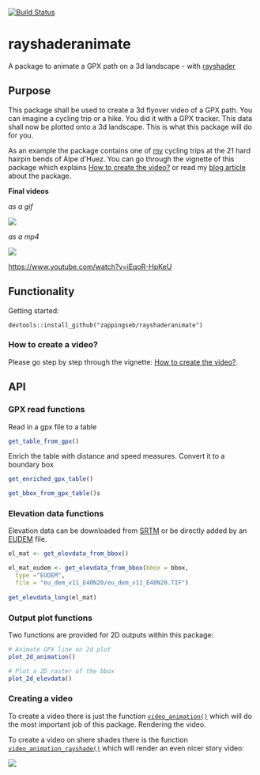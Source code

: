 [![Build Status](https://travis-ci.org/zappingseb/rayshaderanimate.svg?branch=master)](https://travis-ci.org/zappingseb/rayshaderanimate)

# rayshaderanimate

A package to animate a GPX path on a 3d landscape - with [rayshader](http://rayshader.com)

## Purpose

This package shall be used to create a 3d flyover video of a GPX path. You can imagine
a cycling trip or a hike. You did it with a GPX tracker. This data shall now be plotted
onto a 3d landscape. This is what this package will do for you.

As an example the package contains one of [my](https://github.com/zappingseb) cycling
trips at the 21 hard hairpin bends of Alpe d'Huez. You can go through the vignette
of this package which explains [How to create the video?](https://zappingseb.github.io/rayshaderanimate/articles/create_video.html) or
read my [blog article](https://mail-wolf.de/?p=4439) about the package.

**Final videos**

*as a gif*

![](https://github.com/zappingseb/rayshaderanimate/raw/master/inst/video.gif)


*as a mp4*

[![](https://github.com/zappingseb/rayshaderanimate/raw/master/inst/youtube.png)](https://www.youtube.com/watch?v=iEqoR-HpKeU)

https://www.youtube.com/watch?v=iEqoR-HpKeU

## Functionality

Getting started:

```
devtools::install_github("zappingseb/rayshaderanimate")
```

### How to create a video?

Please go step by step through the vignette: [How to create the video?](https://zappingseb.github.io/rayshaderanimate/articles/create_video.html).

## API

### GPX read functions

Read in a gpx file to a table

```r
get_table_from_gpx()
```

Enrich the table with distance and speed measures. Convert it to a boundary box

```r
get_enriched_gpx_table()

get_bbox_from_gpx_table()s
```

### Elevation data functions

Elevation data can be downloaded from [SRTM](http://srtm.csi.cgiar.org/srtmdata/) or
be directly added by an [EUDEM](https://land.copernicus.eu/imagery-in-situ/eu-dem/eu-dem-v1.1?tab=downloada) file.

```r
el_mat <- get_elevdata_from_bbox()

el_mat_eudem <- get_elevdata_from_bbox(bbox = bbox,
  type ="EUDEM",
  file = "eu_dem_v11_E40N20/eu_dem_v11_E40N20.TIF")
  
get_elevdata_long(el_mat)
```

### Output plot functions

Two functions are provided for 2D outputs within this package:

```r
# Animate GPX line on 2d plot
plot_2d_animation()

# Plot a 2D raster of the bbox
plot_2d_elevdata()

```

### Creating a video

To create a video there is just the function [`video_animation()`](https://zappingseb.github.io/rayshaderanimate/reference/video_animation.html) which will do 
the most important job of this package. Rendering the video.

To create a video on shere shades there is the function [`video_animation_rayshade()`](https://zappingseb.github.io/rayshaderanimate/reference/video_animation_rayshade.html) which will render
an even nicer story video:

[![](https://github.com/zappingseb/rayshaderanimate/raw/master/inst/gpx_story.png)](https://www.youtube.com/watch?v=iEqoR-HpKeU)
